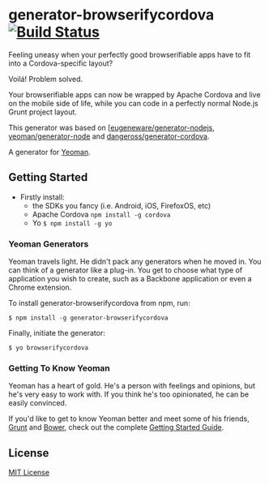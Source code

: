 # generator-browserifycordova [![Build Status](https://secure.travis-ci.org/joaosa/generator-browserifycordova.png?branch=master)](https://travis-ci.org/joaosa/generator-browserifycordova)

Feeling uneasy when your perfectly good browserifiable apps have to fit into a Cordova-specific layout?

Voilá! Problem solved.

Your browserifiable apps can now be wrapped by Apache Cordova and live on the mobile side of life, while you can code in a perfectly normal Node.js Grunt project layout.

This generator was based on [[eugeneware/generator-nodejs](https://github.com/eugeneware/generator-nodejs), [yeoman/generator-node](https://github.com/yeoman/generator-nodel) and [dangeross/generator-cordova](https://github.com/dangeross/generator-cordova).

A generator for [Yeoman](http://yeoman.io).

## Getting Started

- Firstly install:
  - the SDKs you fancy (i.e. Android, iOS, FirefoxOS, etc)
  - Apache Cordova `npm install -g cordova`
  - Yo `$ npm install -g yo`

### Yeoman Generators

Yeoman travels light. He didn't pack any generators when he moved in. You can think of a generator like a plug-in. You get to choose what type of application you wish to create, such as a Backbone application or even a Chrome extension.

To install generator-browserifycordova from npm, run:

```
$ npm install -g generator-browserifycordova
```

Finally, initiate the generator:

```
$ yo browserifycordova
```

### Getting To Know Yeoman

Yeoman has a heart of gold. He's a person with feelings and opinions, but he's very easy to work with. If you think he's too opinionated, he can be easily convinced.

If you'd like to get to know Yeoman better and meet some of his friends, [Grunt](http://gruntjs.com) and [Bower](http://bower.io), check out the complete [Getting Started Guide](https://github.com/yeoman/yeoman/wiki/Getting-Started).


## License

[MIT License](http://en.wikipedia.org/wiki/MIT_License)
